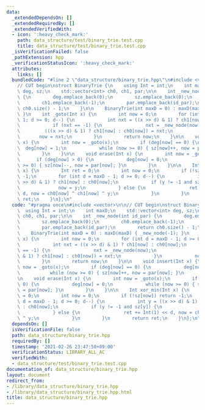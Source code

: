 ```yaml
---
data:
  _extendedDependsOn: []
  _extendedRequiredBy: []
  _extendedVerifiedWith:
  - icon: ':heavy_check_mark:'
    path: data_structure/test/binary_trie.test.cpp
    title: data_structure/test/binary_trie.test.cpp
  _isVerificationFailed: false
  _pathExtension: hpp
  _verificationStatusIcon: ':heavy_check_mark:'
  attributes:
    links: []
  bundledCode: "#line 2 \"data_structure/binary_trie.hpp\"\n#include <vector>\n\n\
    // CUT begin\nstruct BinaryTrie {\n    using Int = int;\n    int maxD;\n    std::vector<int>\
    \ deg, sz;\n    std::vector<int> ch0, ch1, par;\n\n    int _new_node(int id_par)\
    \ {\n        deg.emplace_back(0);\n        sz.emplace_back(0);\n        ch0.emplace_back(-1);\n\
    \        ch1.emplace_back(-1);\n        par.emplace_back(id_par);\n        return\
    \ ch0.size() - 1;\n    }\n\n    BinaryTrie(int maxD = 0) : maxD(maxD) { _new_node(-1);\
    \ }\n    int _goto(Int x) {\n        int now = 0;\n        for (int d = maxD -\
    \ 1; d >= 0; d--) {\n            int nxt = ((x >> d) & 1) ? ch1[now] : ch0[now];\n\
    \            if (nxt == -1) {\n                nxt = _new_node(now);\n       \
    \         (((x >> d) & 1) ? ch1[now] : ch0[now]) = nxt;\n            }\n     \
    \       now = nxt;\n        }\n        return now;\n    }\n\n    void insert(Int\
    \ x) {\n        int now = _goto(x);\n        if (deg[now] == 0) {\n          \
    \  deg[now] = 1;\n            while (now >= 0) { sz[now]++, now = par[now]; }\n\
    \        }\n    }\n\n    void erase(Int x) {\n        int now = _goto(x);\n  \
    \      if (deg[now] > 0) {\n            deg[now] = 0;\n            while (now\
    \ >= 0) { sz[now]--, now = par[now]; }\n        }\n    }\n\n    Int xor_min(Int\
    \ x) {\n        Int ret = 0;\n        int now = 0;\n        if (!sz[now]) return\
    \ -1;\n        for (int d = maxD - 1; d >= 0; d--) {\n            int y = ((x\
    \ >> d) & 1) ? ch1[now] : ch0[now];\n            if (y != -1 and sz[y]) {\n  \
    \              now = y;\n            } else {\n                ret += Int(1) <<\
    \ d, now = ch0[now] ^ ch1[now] ^ y;\n            }\n        }\n        return\
    \ ret;\n    }\n};\n"
  code: "#pragma once\n#include <vector>\n\n// CUT begin\nstruct BinaryTrie {\n  \
    \  using Int = int;\n    int maxD;\n    std::vector<int> deg, sz;\n    std::vector<int>\
    \ ch0, ch1, par;\n\n    int _new_node(int id_par) {\n        deg.emplace_back(0);\n\
    \        sz.emplace_back(0);\n        ch0.emplace_back(-1);\n        ch1.emplace_back(-1);\n\
    \        par.emplace_back(id_par);\n        return ch0.size() - 1;\n    }\n\n\
    \    BinaryTrie(int maxD = 0) : maxD(maxD) { _new_node(-1); }\n    int _goto(Int\
    \ x) {\n        int now = 0;\n        for (int d = maxD - 1; d >= 0; d--) {\n\
    \            int nxt = ((x >> d) & 1) ? ch1[now] : ch0[now];\n            if (nxt\
    \ == -1) {\n                nxt = _new_node(now);\n                (((x >> d)\
    \ & 1) ? ch1[now] : ch0[now]) = nxt;\n            }\n            now = nxt;\n\
    \        }\n        return now;\n    }\n\n    void insert(Int x) {\n        int\
    \ now = _goto(x);\n        if (deg[now] == 0) {\n            deg[now] = 1;\n \
    \           while (now >= 0) { sz[now]++, now = par[now]; }\n        }\n    }\n\
    \n    void erase(Int x) {\n        int now = _goto(x);\n        if (deg[now] >\
    \ 0) {\n            deg[now] = 0;\n            while (now >= 0) { sz[now]--, now\
    \ = par[now]; }\n        }\n    }\n\n    Int xor_min(Int x) {\n        Int ret\
    \ = 0;\n        int now = 0;\n        if (!sz[now]) return -1;\n        for (int\
    \ d = maxD - 1; d >= 0; d--) {\n            int y = ((x >> d) & 1) ? ch1[now]\
    \ : ch0[now];\n            if (y != -1 and sz[y]) {\n                now = y;\n\
    \            } else {\n                ret += Int(1) << d, now = ch0[now] ^ ch1[now]\
    \ ^ y;\n            }\n        }\n        return ret;\n    }\n};\n"
  dependsOn: []
  isVerificationFile: false
  path: data_structure/binary_trie.hpp
  requiredBy: []
  timestamp: '2021-02-26 23:47:50+09:00'
  verificationStatus: LIBRARY_ALL_AC
  verifiedWith:
  - data_structure/test/binary_trie.test.cpp
documentation_of: data_structure/binary_trie.hpp
layout: document
redirect_from:
- /library/data_structure/binary_trie.hpp
- /library/data_structure/binary_trie.hpp.html
title: data_structure/binary_trie.hpp
---
```

